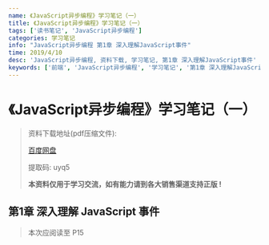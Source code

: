 ```yaml
---
name: 《JavaScript异步编程》学习笔记（一）
title: 《JavaScript异步编程》学习笔记（一）
tags: ['读书笔记', 'JavaScript异步编程']
categories: 学习笔记
info: "JavaScript异步编程 第1章 深入理解JavaScript事件"
time: 2019/4/10
desc: 'JavaScript异步编程, 资料下载, 学习笔记, 第1章 深入理解JavaScript事件'
keywords: ['前端', 'JavaScript异步编程', '学习笔记', '第1章 深入理解JavaScript事件']
---
```


# 《JavaScript异步编程》学习笔记（一）

> 资料下载地址(pdf压缩文件):
>
> [百度网盘](https://pan.baidu.com/s/1PdPSFrLApizcuileAvTFZQ)
>
> 提取码: uyq5
>
> **本资料仅用于学习交流，如有能力请到各大销售渠道支持正版 !**

## 第1章 深入理解 JavaScript 事件



> 本次应阅读至 P15